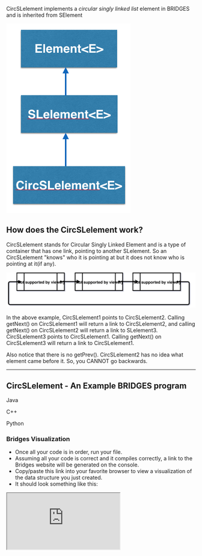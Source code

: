 CircSLelement<E> implements a _circular singly linked list_ element in BRIDGES and is inherited from SElement<E>

  ![](./images/circ_sle.png)


  ## How does the CircSLelement<E> work?

  CircSLelement<E> stands for Circular Singly Linked Element and is a type of container that has one link, pointing to another SLelement<E>. So an CircSLelement<E> "knows" who it is pointing at but it does not know who is pointing at it(if any).

  ![](./images/svg/csl.svg)

  In the above example, CircSLelement1 points to CircSLelement2. Calling getNext() on CircSLelement1 will return a link to CircSLelement2, and calling getNext() on CircSLelement2 will return a link to SLelement3. CircSLelement3 points to CircSLelement1. Calling getNext() on CircSLelement3 will return a link to CircSLelement1.

  Also notice that there is no getPrev(). CircSLelement2 has no idea what element came before it. So, you CANNOT go backwards.

  - - -

  ## CircSLelement - An Example BRIDGES program

  Java

  C++

  Python

  ### Bridges Visualization

  -   Once all your code is in order, run your file.
  -   Assuming all your code is correct and it compiles correctly, a link to the Bridges website will be generated on the console.
  -   Copy/paste this link into your favorite browser to view a visualization of the data structure you just created.
  -   It should look something like this:

  <iframe src="https://bridges-cs.herokuapp.com/assignments/105/bridges_public">

  Well done! You’ve just created your Bridges Circular Singly Linked List project!